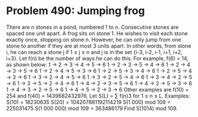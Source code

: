 # Problem 490: Jumping frog
There are n stones in a pond, numbered 1 to n. Consecutive stones are
spaced one unit apart. A frog sits on stone 1. He wishes to visit each
stone exactly once, stopping on stone n. However, he can only jump from
one stone to another if they are at most 3 units apart. In other words,
from stone i, he can reach a stone j if 1 ≤ j ≤ n and j is in the set
{i-3, i-2, i-1, i+1, i+2, i+3}. Let f(n) be the number of ways he can do
this. For example, f(6) = 14, as shown below: 1 → 2 → 3 → 4 → 5 → 6 1 →
2 → 3 → 5 → 4 → 6 1 → 2 → 4 → 3 → 5 → 6 1 → 2 → 4 → 5 → 3 → 6 1 → 2 → 5
→ 3 → 4 → 6 1 → 2 → 5 → 4 → 3 → 6 1 → 3 → 2 → 4 → 5 → 6 1 → 3 → 2 → 5 →
4 → 6 1 → 3 → 4 → 2 → 5 → 6 1 → 3 → 5 → 2 → 4 → 6 1 → 4 → 2 → 3 → 5 → 6
1 → 4 → 2 → 5 → 3 → 6 1 → 4 → 3 → 2 → 5 → 6 1 → 4 → 5 → 2 → 3 → 6 Other
examples are f(10) = 254 and f(40) = 1439682432976. Let S(L) = ∑ f(n)3
for 1 ≤ n ≤ L. Examples: S(10) = 18230635 S(20) = 104207881192114219 S(1
000) mod 109 = 225031475 S(1 000 000) mod 109 = 363486179 Find S(1014)
mod 109.
